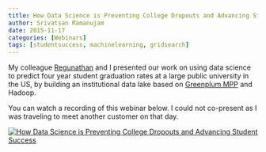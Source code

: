 ```yaml
---
title: How Data Science is Preventing College Dropouts and Advancing Student Success
author: Srivatsan Ramanujam
date: 2015-11-17
categories: [Webinars]
tags: [studentsuccess, machinelearning, gridsearch]
---
```


My colleague [Regunathan](https://www.linkedin.com/in/regu-radhakrishnan-4b76bb1) and I presented our work on using data science to predict four year student graduation rates at a large public university in the US, by building an institutional data lake based on [Greenplum MPP](http://greenplum.org) and Hadoop.

You can watch a recording of this webinar below. I could not co-present as I was traveling to meet another customer on that day.

[![How Data Science is Preventing College Dropouts and Advancing Student Success](https://raw.githubusercontent.com/vatsan/vatsan.github.io/master/assets/img/sample/predict_four_year_graduation_2016.png)](https://www.youtube.com/watch?v=2u10gT65Ja0)
